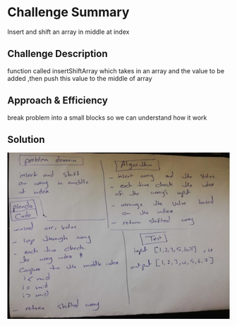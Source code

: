 # Challenge Summary
Insert and shift an array in middle at index

## Challenge Description
 function called insertShiftArray which takes in an array and the value to be added ,then push this value to the middle of array
## Approach & Efficiency
break problem into a small blocks so we can understand how it work
## Solution
![whiteboard image ](../../assest/arrayShift.jpg)
